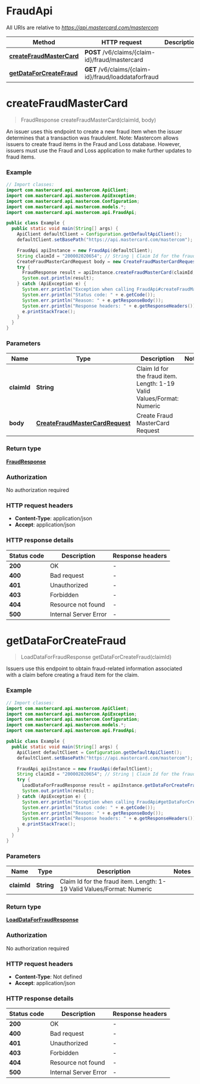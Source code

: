 # FraudApi

All URIs are relative to *https://api.mastercard.com/mastercom*

Method | HTTP request | Description
------------- | ------------- | -------------
[**createFraudMasterCard**](FraudApi.md#createFraudMasterCard) | **POST** /v6/claims/{claim-id}/fraud/mastercard | 
[**getDataForCreateFraud**](FraudApi.md#getDataForCreateFraud) | **GET** /v6/claims/{claim-id}/fraud/loaddataforfraud | 


<a name="createFraudMasterCard"></a>
# **createFraudMasterCard**
> FraudResponse createFraudMasterCard(claimId, body)



An issuer uses this endpoint to create a new fraud item when the issuer determines that a transaction was fraudulent.   Note: Mastercom allows issuers to create fraud items in the Fraud and Loss database. However, issuers must use the Fraud and Loss application to make further updates to fraud items.

### Example
```java
// Import classes:
import com.mastercard.api.mastercom.ApiClient;
import com.mastercard.api.mastercom.ApiException;
import com.mastercard.api.mastercom.Configuration;
import com.mastercard.api.mastercom.models.*;
import com.mastercard.api.mastercom.api.FraudApi;

public class Example {
  public static void main(String[] args) {
    ApiClient defaultClient = Configuration.getDefaultApiClient();
    defaultClient.setBasePath("https://api.mastercard.com/mastercom");

    FraudApi apiInstance = new FraudApi(defaultClient);
    String claimId = "200002020654"; // String | Claim Id for the fraud item.   Length: 1-19   Valid Values/Format: Numeric
    CreateFraudMasterCardRequest body = new CreateFraudMasterCardRequest(); // CreateFraudMasterCardRequest | Create Fraud MasterCard Request
    try {
      FraudResponse result = apiInstance.createFraudMasterCard(claimId, body);
      System.out.println(result);
    } catch (ApiException e) {
      System.err.println("Exception when calling FraudApi#createFraudMasterCard");
      System.err.println("Status code: " + e.getCode());
      System.err.println("Reason: " + e.getResponseBody());
      System.err.println("Response headers: " + e.getResponseHeaders());
      e.printStackTrace();
    }
  }
}
```

### Parameters

Name | Type | Description  | Notes
------------- | ------------- | ------------- | -------------
 **claimId** | **String**| Claim Id for the fraud item.   Length: 1-19   Valid Values/Format: Numeric |
 **body** | [**CreateFraudMasterCardRequest**](CreateFraudMasterCardRequest.md)| Create Fraud MasterCard Request |

### Return type

[**FraudResponse**](FraudResponse.md)

### Authorization

No authorization required

### HTTP request headers

 - **Content-Type**: application/json
 - **Accept**: application/json

### HTTP response details
| Status code | Description | Response headers |
|-------------|-------------|------------------|
**200** | OK |  -  |
**400** | Bad request |  -  |
**401** | Unauthorized |  -  |
**403** | Forbidden |  -  |
**404** | Resource not found |  -  |
**500** | Internal Server Error |  -  |

<a name="getDataForCreateFraud"></a>
# **getDataForCreateFraud**
> LoadDataForFraudResponse getDataForCreateFraud(claimId)



Issuers use this endpoint to obtain fraud-related information associated with a claim before creating a fraud item for the claim.

### Example
```java
// Import classes:
import com.mastercard.api.mastercom.ApiClient;
import com.mastercard.api.mastercom.ApiException;
import com.mastercard.api.mastercom.Configuration;
import com.mastercard.api.mastercom.models.*;
import com.mastercard.api.mastercom.api.FraudApi;

public class Example {
  public static void main(String[] args) {
    ApiClient defaultClient = Configuration.getDefaultApiClient();
    defaultClient.setBasePath("https://api.mastercard.com/mastercom");

    FraudApi apiInstance = new FraudApi(defaultClient);
    String claimId = "200002020654"; // String | Claim Id for the fraud item.   Length: 1-19   Valid Values/Format: Numeric
    try {
      LoadDataForFraudResponse result = apiInstance.getDataForCreateFraud(claimId);
      System.out.println(result);
    } catch (ApiException e) {
      System.err.println("Exception when calling FraudApi#getDataForCreateFraud");
      System.err.println("Status code: " + e.getCode());
      System.err.println("Reason: " + e.getResponseBody());
      System.err.println("Response headers: " + e.getResponseHeaders());
      e.printStackTrace();
    }
  }
}
```

### Parameters

Name | Type | Description  | Notes
------------- | ------------- | ------------- | -------------
 **claimId** | **String**| Claim Id for the fraud item.   Length: 1-19   Valid Values/Format: Numeric |

### Return type

[**LoadDataForFraudResponse**](LoadDataForFraudResponse.md)

### Authorization

No authorization required

### HTTP request headers

 - **Content-Type**: Not defined
 - **Accept**: application/json

### HTTP response details
| Status code | Description | Response headers |
|-------------|-------------|------------------|
**200** | OK |  -  |
**400** | Bad request |  -  |
**401** | Unauthorized |  -  |
**403** | Forbidden |  -  |
**404** | Resource not found |  -  |
**500** | Internal Server Error |  -  |

